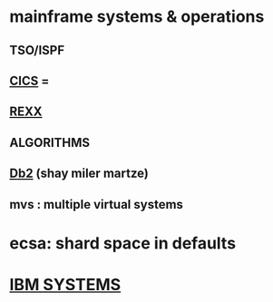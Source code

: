 
#                        mainframe systems & operations

##  TSO/ISPF

##  [CICS](CICS) =

##  [REXX](REXX)

##  ALGORITHMS


## [Db2](Db2) (shay miler martze)


## mvs : multiple virtual systems
# ecsa: shard space in defaults


# [IBM SYSTEMS](IBM-2022-SYSTEMS)
